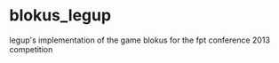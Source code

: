blokus_legup
============

legup's implementation of the game blokus for the fpt conference 2013 competition
